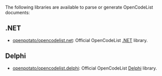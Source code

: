 The following libraries are available to parse or generate OpenCodeList documents:

## .NET

- [openpotato/opencodelist.net](https://github.com/openpotato/opencodelist.net): Official OpenCodeList [.NET](https://dotnet.microsoft.com/) library.

## Delphi

- [openpotato/opencodelist.delphi](https://github.com/openpotato/opencodelist.delphi): Official OpenCodeList [Delphi](https://www.embarcadero.com/products/delphi) library.
